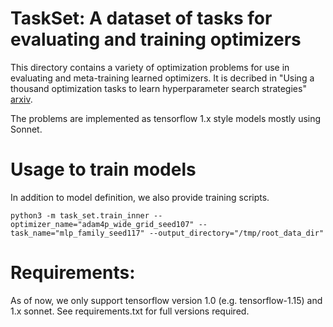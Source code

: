 # TaskSet: A dataset of tasks for evaluating and training optimizers
This directory contains a variety of optimization problems for use in evaluating
and meta-training learned optimizers. It is decribed in
"Using a thousand optimization tasks to learn hyperparameter search strategies"
[arxiv](link_to_paper).

The problems are implemented as tensorflow 1.x style models mostly using Sonnet.

# Usage to train models
In addition to model definition, we also provide training scripts.

`python3 -m task_set.train_inner --optimizer_name="adam4p_wide_grid_seed107" --task_name="mlp_family_seed117" --output_directory="/tmp/root_data_dir"`

# Requirements:
As of now, we only support tensorflow version 1.0 (e.g. tensorflow-1.15) and
1.x sonnet. See requirements.txt for full versions required.
